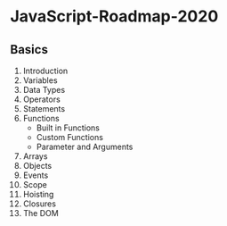 # JavaScript-Roadmap-2020

## Basics

1. Introduction
2. Variables
3. Data Types
4. Operators
5. Statements
6. Functions
	 - Built in Functions
	 - Custom Functions
	 - Parameter and Arguments
7. Arrays 
8. Objects
9.  Events
10. Scope
11. Hoisting
12.  Closures
13. The DOM  
